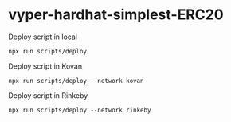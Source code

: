 # vyper-hardhat-simplest-ERC20

Deploy script in local
```
npx run scripts/deploy
```

Deploy script in Kovan
```
npx run scripts/deploy --network kovan
```

Deploy script in Rinkeby
```
npx run scripts/deploy --network rinkeby
```